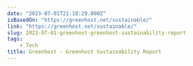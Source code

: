 ```yaml
---
date: "2023-07-01T21:18:29.000Z"
isBasedOn: "https://greenhost.net/sustainable/"
link: "https://greenhost.net/sustainable/"
slug: 2023-07-01-greenhost-greenhost-sustainability-report
tags:
    - Tech
title: Greenhost - Greenhost Sustainability Report
---
```

